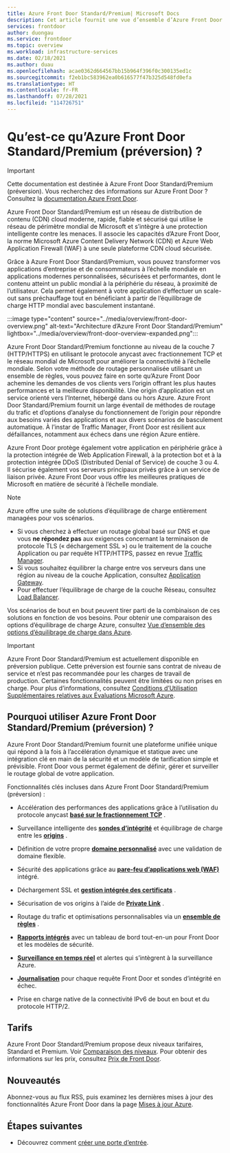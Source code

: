 ```yaml
---
title: Azure Front Door Standard/Premium| Microsoft Docs
description: Cet article fournit une vue d’ensemble d’Azure Front Door Standard/Premium.
services: frontdoor
author: duongau
ms.service: frontdoor
ms.topic: overview
ms.workload: infrastructure-services
ms.date: 02/18/2021
ms.author: duau
ms.openlocfilehash: acae0362d664567bb15b964f396f0c300135ed1c
ms.sourcegitcommit: f2eb1bc583962ea0b616577f47b325d548fd0efa
ms.translationtype: HT
ms.contentlocale: fr-FR
ms.lasthandoff: 07/28/2021
ms.locfileid: "114726751"
---
```

# <a name="what-is-azure-front-door-standardpremium-preview"></a>Qu’est-ce qu’Azure Front Door Standard/Premium (préversion) ?

> [!IMPORTANT]
> Cette documentation est destinée à Azure Front Door Standard/Premium (préversion). Vous recherchez des informations sur Azure Front Door ? Consultez la [documentation Azure Front Door](../front-door-overview.md).

Azure Front Door Standard/Premium est un réseau de distribution de contenu (CDN) cloud moderne, rapide, fiable et sécurisé qui utilise le réseau de périmètre mondial de Microsoft et s’intègre à une protection intelligente contre les menaces. Il associe les capacités d’Azure Front Door, la norme Microsoft Azure Content Delivery Network (CDN) et Azure Web Application Firewall (WAF) à une seule plateforme CDN cloud sécurisée.

Grâce à Azure Front Door Standard/Premium, vous pouvez transformer vos applications d’entreprise et de consommateurs à l’échelle mondiale en applications modernes personnalisées, sécurisées et performantes, dont le contenu atteint un public mondial à la périphérie du réseau, à proximité de l’utilisateur. Cela permet également à votre application d’effectuer un scale-out sans préchauffage tout en bénéficiant à partir de l’équilibrage de charge HTTP mondial avec basculement instantané.

   :::image type="content" source="../media/overview/front-door-overview.png" alt-text="Architecture d’Azure Front Door Standard/Premium" lightbox="../media/overview/front-door-overview-expanded.png":::

Azure Front Door Standard/Premium fonctionne au niveau de la couche 7 (HTTP/HTTPS) en utilisant le protocole anycast avec fractionnement TCP et le réseau mondial de Microsoft pour améliorer la connectivité à l’échelle mondiale. Selon votre méthode de routage personnalisée utilisant un ensemble de règles, vous pouvez faire en sorte qu’Azure Front Door achemine les demandes de vos clients vers l’origin offrant les plus hautes performances et la meilleure disponibilité. Une origin d’application est un service orienté vers l’Internet, hébergé dans ou hors Azure. Azure Front Door Standard/Premium fournit un large éventail de méthodes de routage du trafic et d’options d’analyse du fonctionnement de l’origin pour répondre aux besoins variés des applications et aux divers scénarios de basculement automatique. À l’instar de Traffic Manager, Front Door est résilient aux défaillances, notamment aux échecs dans une région Azure entière.

Azure Front Door protège également votre application en périphérie grâce à la protection intégrée de Web Application Firewall, à la protection bot et à la protection intégrée DDoS (Distributed Denial of Service) de couche 3 ou 4. Il sécurise également vos serveurs principaux privés grâce à un service de liaison privée. Azure Front Door vous offre les meilleures pratiques de Microsoft en matière de sécurité à l’échelle mondiale.  

>[!NOTE]
> Azure offre une suite de solutions d’équilibrage de charge entièrement managées pour vos scénarios.
>
> * Si vous cherchez à effectuer un routage global basé sur DNS et que vous **ne répondez pas** aux exigences concernant la terminaison de protocole TLS (« déchargement SSL ») ou le traitement de la couche Application ou par requête HTTP/HTTPS, passez en revue [Traffic Manager](../../traffic-manager/traffic-manager-overview.md).
> * Si vous souhaitez équilibrer la charge entre vos serveurs dans une région au niveau de la couche Application, consultez [Application Gateway](../../application-gateway/overview.md).
> * Pour effectuer l’équilibrage de charge de la couche Réseau, consultez [Load Balancer](../../load-balancer/load-balancer-overview.md).
>
> Vos scénarios de bout en bout peuvent tirer parti de la combinaison de ces solutions en fonction de vos besoins.
> Pour obtenir une comparaison des options d’équilibrage de charge Azure, consultez [Vue d’ensemble des options d’équilibrage de charge dans Azure](/azure/architecture/guide/technology-choices/load-balancing-overview).

> [!IMPORTANT]
> Azure Front Door Standard/Premium est actuellement disponible en préversion publique.
> Cette préversion est fournie sans contrat de niveau de service et n’est pas recommandée pour les charges de travail de production. Certaines fonctionnalités peuvent être limitées ou non prises en charge.
> Pour plus d’informations, consultez [Conditions d’Utilisation Supplémentaires relatives aux Évaluations Microsoft Azure](https://azure.microsoft.com/support/legal/preview-supplemental-terms/).

## <a name="why-use-azure-front-door-standardpremium-preview"></a>Pourquoi utiliser Azure Front Door Standard/Premium (préversion) ?

Azure Front Door Standard/Premium fournit une plateforme unifiée unique qui répond à la fois à l’accélération dynamique et statique avec une intégration clé en main de la sécurité et un modèle de tarification simple et prévisible. Front Door vous permet également de définir, gérer et surveiller le routage global de votre application.

Fonctionnalités clés incluses dans Azure Front Door Standard/Premium (préversion) :

- Accélération des performances des applications grâce à l’utilisation du protocole anycast **[basé sur le fractionnement TCP](../front-door-routing-architecture.md#splittcp)** .

- Surveillance intelligente des **[sondes d’intégrité](concept-health-probes.md)** et équilibrage de charge entre les **[origins](concept-origin.md)** .

- Définition de votre propre **[domaine personnalisé](how-to-add-custom-domain.md)** avec une validation de domaine flexible.

- Sécurité des applications grâce au **[pare-feu d’applications web (WAF)](../../web-application-firewall/afds/afds-overview.md)** intégré.

- Déchargement SSL et **[gestion intégrée des certificats](how-to-configure-https-custom-domain.md)** .

- Sécurisation de vos origins à l’aide de **[Private Link](concept-private-link.md)** .  

- Routage du trafic et optimisations personnalisables via un **[ensemble de règles](concept-rule-set.md)** .

- **[Rapports intégrés](how-to-reports.md)** avec un tableau de bord tout-en-un pour Front Door et les modèles de sécurité.

- **[Surveillance en temps réel](how-to-monitor-metrics.md)** et alertes qui s’intègrent à la surveillance Azure.

- **[Journalisation](how-to-logs.md)** pour chaque requête Front Door et sondes d’intégrité en échec.

- Prise en charge native de la connectivité IPv6 de bout en bout et du protocole HTTP/2.

## <a name="pricing"></a>Tarifs

Azure Front Door Standard/Premium propose deux niveaux tarifaires, Standard et Premium. Voir [Comparaison des niveaux](tier-comparison.md). Pour obtenir des informations sur les prix, consultez [Prix de Front Door](https://azure.microsoft.com/pricing/details/frontdoor/). 

## <a name="whats-new"></a>Nouveautés

Abonnez-vous au flux RSS, puis examinez les dernières mises à jour des fonctionnalités Azure Front Door dans la page [Mises à jour Azure](https://azure.microsoft.com/updates/?category=networking&query=Azure%20Front%20Door).

## <a name="next-steps"></a>Étapes suivantes

* Découvrez comment [créer une porte d’entrée](create-front-door-portal.md).
